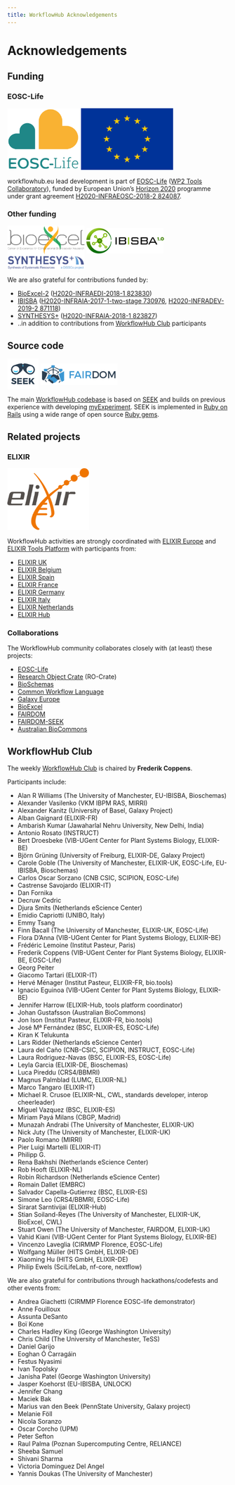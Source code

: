 ```yaml
---
title: WorkflowHub Acknowledgements
---
```


# Acknowledgements

## Funding

<!-- NOTE: Always update list below AND section on the index.md page -->

### EOSC-Life

<p>
  <a title="EOSC-Life" href="https://www.eosc-life.eu/"><img src="/logo/eosc-life.svg" style="max-height: 10em; max-width: 45%" alt="EOSC-Life" /></a>
  <a rel="http://schema.org/funding" title="H2020-INFRAEOSC-2018-2 824087" href="https://cordis.europa.eu/project/id/824087"><img src="/logo/Flag_of_Europe.svg" style="max-height: 10em; max-width: 45%" alt="EU" /></a>
</p>

workflowhub.eu lead development is part of [EOSC-Life](https://www.eosc-life.eu/) ([WP2 Tools Collaboratory](https://github.com/eosc-life/tools-collaboratory-roadmap)), funded by European Union’s [Horizon 2020](https://ec.europa.eu/programmes/horizon2020/) programme under grant agreement [H2020-INFRAEOSC-2018-2 824087](https://cordis.europa.eu/project/id/824087).

### Other funding

<p class="logos">
  <a title="BioExcel2" href="https://bioexcel.eu/"><img src="/logo/BioExcel_logo_payoff_cropped.svg" style="max-height: 5em; max-width: 35%; vertical-align: middle" alt="BioExcel: Center of Excellence for Computational Biomolecular Research" /></a>
  <a title="IBISBA 1.0" href="https://www.ibisba.eu/"><img src="/logo/ibisba-logo.png" style="max-height: 5em; max-width: 35%; vertical-align: middle" alt="IBISBA 1.0" /></a>
  <a title="SYNTHESYS+" href="https://www.synthesys.info/"><img src="/logo/synthesys-plus-logo-white.png" style="max-height: 5em; max-width: 35%; vertical-align: middle" alt="SYNTHESYS+: Synthesys of Systematic Resources, a DiSSCo project" /></a>
  <!--<a title="FAIR Workflows" href="https://fair-workflows.github.io/project.html"><img src="/logo/fair-workflows.png" style="max-height: 5em; max-width: 35%; vertical-align: middle" alt="FAIR Workflows" /></a>-->
</p>

We are also grateful for contributions funded by:
* [BioExcel-2](https://bioexcel.eu/) ([H2020-INFRAEDI-2018-1 823830](https://cordis.europa.eu/project/id/823830))
* [IBISBA](https://www.ibisba.eu/) ([H2020-INFRAIA-2017-1-two-stage 730976](https://cordis.europa.eu/project/id/730976), [H2020-INFRADEV-2019-2 871118](https://cordis.europa.eu/project/id/871118))
* [SYNTHESYS+](https://www.synthesys.info/) ([H2020-INFRAIA-2018-1 823827](https://cordis.europa.eu/project/id/823827))
* ..in addition to contributions from [WorkflowHub Club](#workflowhub-club) participants

<!-- * [FAIR Workflows](https://fair-workflows.github.io/project.html) -->


## Source code

<p>
  <a title="SEEK for Science" href="https://seek4science.org/about_us.html"><img src="/logo/seek.svg?20201014" style="max-height: 5em; max-width: 35%; vertical-align: middle" alt="SEEK" /></a>
  <a title="FAIRDOM" href="https://fair-dom.org/"><img src="/logo/fairdom-logo-fixed-colours.svg" style="max-height: 5em; max-width: 35%; vertical-align: middle" alt="FAIRDOM" /></a>
</p>

The main [WorkflowHub codebase](https://github.com/seek4science/seek/tree/workflow) is based on [SEEK](https://seek4science.org/about_us.html) and builds on previous experience with developing [myExperiment](https://www.myexperiment.org/about). SEEK is implemented in [Ruby on Rails](https://rubyonrails.org/) using a wide range of open source [Ruby gems](https://github.com/seek4science/seek/blob/workflowhub/Gemfile.lock).

## Related projects

### ELIXIR

<p>
  <a title="ELIXIR Europe" href="https://elixir-europe.org/"><img src="/logo/ELIXIR_logo_white_background.png" style="max-height: 10em; max-width: 45%" alt="ELIXIR" /></a>
</p>

WorkflowHub activities are strongly coordinated with [ELIXIR Europe](https://elixir-europe.org/) and [ELIXIR Tools Platform](https://elixir-europe.org/platforms/tools) with participants from:
 
 * [ELIXIR UK](https://elixir-europe.org/about-us/who-we-are/nodes/uk)
 * [ELIXIR Belgium](https://elixir-europe.org/about-us/who-we-are/nodes/belgium)
 * [ELIXIR Spain](https://elixir-europe.org/about-us/who-we-are/nodes/spain)
 * [ELIXIR France](https://elixir-europe.org/about-us/who-we-are/nodes/france)
 * [ELIXIR Germany](https://elixir-europe.org/about-us/who-we-are/nodes/germany)
 * [ELIXIR Italy](https://www.elixir-europe.org/about-us/who-we-are/nodes/italy)
 * [ELIXIR Netherlands](https://www.elixir-europe.org/about-us/who-we-are/nodes/netherlands)
 * [ELIXIR Hub](https://elixir-europe.org/about-us/who-we-are/hub)

### Collaborations

The WorkflowHub community collaborates closely with (at least) these projects:

 * [EOSC-Life](https://eosc-life.eu/)
 * [Research Object Crate](https://w3id.org/ro/crate) (RO-Crate)
 * [BioSchemas](https://bioschemas.org/)
 * [Common Workflow Language](https://www.commonwl.org/)
 * [Galaxy Europe](https://galaxyproject.eu/)
 * [BioExcel](https://bioexcel.eu/)
 * [FAIRDOM](https://fair-dom.org)
 * [FAIRDOM-SEEK](https://fairdomseek.org/)
 * [Australian BioCommons](https://www.biocommons.org.au/)

## WorkflowHub Club

The weekly [WorkflowHub Club](community.md) is chaired by **Frederik Coppens**.

Participants include:

* Alan R Williams (The University of Manchester, EU-IBISBA, Bioschemas)
* Alexander Vasilenko (VKM IBPM RAS, MIRRI)
* Alexander Kanitz (University of Basel, Galaxy Project)
* Alban Gaignard (ELIXIR-FR)
* Ambarish Kumar (Jawaharlal Nehru University, New Delhi, India)
* Antonio Rosato (INSTRUCT)
* Bert Droesbeke (VIB-UGent Center for Plant Systems Biology, ELIXIR-BE)
* Björn Grüning (University of Freiburg, ELIXIR-DE, Galaxy Project)
* Carole Goble (The University of Manchester, ELIXIR-UK, EOSC-Life, EU-IBISBA, Bioschemas)
* Carlos Oscar Sorzano (CNB CSIC, SCIPION, EOSC-Life)
* Castrense Savojardo (ELIXIR-IT)
* Dan Fornika
* Decruw Cedric
* Djura Smits (Netherlands eScience Center)
* Emidio Capriotti (UNIBO, Italy)
* Emmy Tsang
* Finn Bacall (The University of Manchester, ELIXIR-UK, EOSC-Life)
* Flora D’Anna (VIB-UGent Center for Plant Systems Biology, ELIXIR-BE)
* Frédéric Lemoine (Institut Pasteur, Paris)
* Frederik Coppens (VIB-UGent Center for Plant Systems Biology, ELIXIR-BE, EOSC-Life)
* Georg Peiter
* Giacomo Tartari (ELIXIR-IT)
* Hervé Ménager (Institut Pasteur, ELIXIR-FR, bio.tools)
* Ignacio Eguinoa (VIB-UGent Center for Plant Systems Biology, ELIXIR-BE)
* Jennifer Harrow (ELIXIR-Hub, tools platform coordinator)
* Johan Gustafsson (Australian BioCommons)  
* Jon Ison (Institut Pasteur, ELIXIR-FR, bio.tools)
* José Mª Fernández (BSC, ELIXIR-ES, EOSC-Life)
* Kiran K Telukunta
* Lars Ridder (Netherlands eScience Center)
* Laura del Caño (CNB-CSIC, SCIPION, INSTRUCT, EOSC-Life)
* Laura Rodriguez-Navas (BSC, ELIXIR-ES, EOSC-Life)
* Leyla Garcia (ELIXIR-DE, Bioschemas)
* Luca Pireddu (CRS4/BBMRI)
* Magnus Palmblad (LUMC, ELIXIR-NL)
* Marco Tangaro (ELIXIR-IT)
* Michael R. Crusoe (ELIXIR-NL, CWL, standards developer, interop cheerleader)
* Miguel Vazquez (BSC, ELIXIR-ES)
* Miriam Payá Milans (CBGP, Madrid)
* Munazah Andrabi (The University of Manchester, ELIXIR-UK)
* Nick Juty (The University of Manchester, ELIXIR-UK)
* Paolo Romano (MIRRI)
* Pier Luigi Martelli (ELIXIR-IT)
* Philipp G.
* Rena Bakhshi (Netherlands eScience Center)
* Rob Hooft (ELIXIR-NL)
* Robin Richardson (Netherlands eScience Center)
* Romain Dallet (EMBRC)
* Salvador Capella-Gutierrez (BSC, ELIXIR-ES)
* Simone Leo (CRS4/BBMRI, EOSC-Life)
* Sirarat Sarntivijai (ELIXIR-Hub)
* Stian Soiland-Reyes (The University of Manchester, ELIXIR-UK, BioExcel, CWL)
* Stuart Owen (The University of Manchester, FAIRDOM, ELIXIR-UK)
* Vahid Kiani (VIB-UGent Center for Plant Systems Biology, ELIXIR-BE)
* Vincenzo Laveglia (CIRMMP Florence, EOSC-Life)
* Wolfgang Müller (HITS GmbH, ELIXIR-DE)
* Xiaoming Hu (HITS GmbH, ELIXIR-DE)
* Philip Ewels (SciLifeLab, nf-core, nextflow)

We are also grateful for contributions through hackathons/codefests and other events from:

* Andrea Giachetti (CIRMMP Florence EOSC-life demonstrator)
* Anne Fouilloux
* Assunta DeSanto
* Boï Kone
* Charles Hadley King (George Washington University)
* Chris Child (The University of Manchester, TeSS)
* Daniel Garijo 
* Eoghan Ó Carragáin 
* Festus Nyasimi
* Ivan Topolsky
* Janisha Patel (George Washington University)
* Jasper Koehorst (EU-IBISBA, UNLOCK)
* Jennifer Chang
* Maciek Bak
* Marius van den Beek (PennState University, Galaxy project)
* Melanie Föll
* Nicola Soranzo
* Oscar Corcho (UPM)
* Peter Sefton 
* Raul Palma (Poznan Supercomputing Centre, RELIANCE)
* Sheeba Samuel
* Shivani Sharma
* Victoria Dominguez Del Angel
* Yannis Doukas (The University of Manchester)

